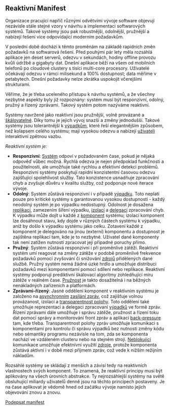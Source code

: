 Reaktivní Manifest
------------------

Organizace pracující napříč různými odvětvími vývoje software objevují nezávisle stále stejné vzory v návrhu a implementaci softwarových systémů. Takové systémy jsou pak robustnější, odolnější, pružnější a nabízejí řešení více odpovídající moderním požadavkům. 

V poslední době dochází k těmto proměnám na základě rapidních změn požadavků na softwarová řešení. Před pouhými pár lety měla rozsáhlá aplikace jen deset serverů, odezvu v sekundách, hodiny offline provozu kvůli údržbě a gigabyty dat. Dnešní aplikace běží na všem od mobilních telefonů po cloudové clustery s tisíci multi-core procesory. Uživatelé očekávají odezvu v rámci milisekund a 100% dostupnost; data měříme v petabytech. Dnešní požadavky nelze zkrátka uspokojit včerejšími strukturami.

Věříme, že je třeba uceleného přístupu k návrhu systémů, a že všechny nezbytné aspekty byly již rozpoznány: systém musí být responzivní, odolný, pružný a řízený zprávami. Takový systém potom nazýváme reaktivní.

Systémy navržené jako reaktivní jsou pružnější, volně provázané a [škálovatelné](/glossary#Scalability). Díky tomu je jejich vývoj snazší a změny jednodušší. Takové systémy jsou tolerantnější k [výpadkům](/glossary#Failure), které řeší elegantnějším způsobem, než kolapsem celého systému; mají vysokou odezvu a nabízejí [uživateli](/glossary#User) interaktivní zpětnou vazbu. 

*Reaktivní systém je:*

* <a name="Responsive"></a>**Responzivní**: [Systém](/glossary#System) odpoví v požadovaném čase, pokud je nějaká odpověď vůbec možná. Rychlá odezva je nejen předpoklad funkčnosti a použitelnosti, ale umožňuje také rychlou a efektivní detekci problémů. Responzivní systémy poskytují rapidní konzistentní časovou odezvu zajišťující spolehlivost služby. Tato konzistence usnadňuje zpracování chyb a zvyšuje důvěru v kvalitu služby, což podporuje nové iterace vývoje.
* <a name="Resilient"></a>**Odolný**: Systém zůstává responzivní i v případě [výpadku](/glossary#Failure). Toto neplatí pouze pro kritické systémy s garantovanou vysokou dostupností - každý neodolný systém je po výpadku nedostupný. Odolnost je dosažena [replikací](/glossary#Replication), zamezením šíření výpadku, [izolací](/glossary#Isolation) a [delegací](/glossary#Delegation) zpracování chyb. K výpadku může dojít u každé z [komponent](/glossary#Component) systému; izolací komponent lze dosáhnout stavu, kdy dojde v různých částech systému k výpadku, aniž by došlo k výpadku systému jako celku. Zotavení každé z komponent je delegováno na jinou (externí) komponentu a dostupnost je zajištěna replikací tam, kde je to nezbytné. Uživatel dané komponenty tak není zatížen nutností zpracovat její případné poruchy přímo.
* <a name="Elastic"></a>**Pružný**: Systém zůstává responzivní i při proměnlivé zátěži. Reaktivní systém umí reagovat na změny zátěže v podobě proměnlivé frekvence požadavků pomocí zvyšování či snižování [zdrojů](/glossary#Resource) přidělených dané službě. Pružný systém nemá žádné úzké hrdlo a umožňuje distribuci požadavků mezi komponentami pomocí sdílení nebo replikace. Reaktivní systémy podporují prediktivní škálovací algoritmy zohledňující míru zátěže v reálném čase. [Pružnost](/glossary#Elasticity) je takto dosažitelná i na běžných nenákladných zařízeních a platformách.
* <a name="Message-Driven"></a>**Zprávami-řízený**: Jasné oddělení komponent v reaktivním systému je založeno na [asynchronním](/glossary#Asynchronous) [zasílání zpráv](/glossary#Message-Driven), což zajišťuje volnou provázanost, izolaci a [transparentnost polohy](/glossary#Location-Transparency). Toto oddělení také umožňuje reprezentaci a delegaci zpracovaní [výpadků](/glossary#Failure) ve formě zpráv. Řízení zprávami dále umožňuje i správu zátěže, pružnost a řízení toku dat pomocí správy a monitorování front zpráv a aplikací [back-pressure](/glossary#Back-Pressure) tam, kde třeba. Transparentnost polohy zpráv umožňuje komunikaci s komponentami pro kontrolu či správu výpadků bez nutnosti změny kódu nebo sémantiky programu nezávisle na tom, zda se komponenta nachází ve vzdáleném clusteru nebo na stejném stroji. [Neblokující](/glossary#Non-Blocking) komunikace umožňuje efektnívní využití [zdroje](/glossary#Resource), protože komponenta zůstává aktivní i v době mezi příjmem zpráv, což vede k nižším režijním nákladům.

Rozsáhlé systémy se skládají z menších a závisí tedy na reaktivních vlastnostech svých komponent. To znamená, že reaktivní principy musí být aplikovány na všech úrovních abstrakce. Ty nejrozsáhlejší systémy na světě obsluhující miliardy uživatelů denně jsou na těchto principech postaveny. Je na čase aplikovat je vědomě hned od začátku vývoje namísto jejich objevování znovu a znovu.

[Podepsat manifest](http://www.reactivemanifesto.org/#sign-button)
